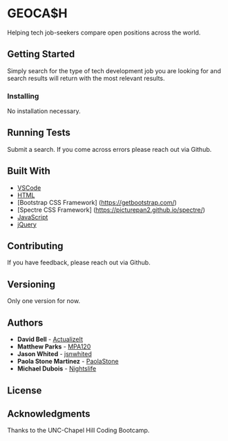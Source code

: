 # GEOCA$H

Helping tech job-seekers compare open positions across the world. 

## Getting Started

Simply search for the type of tech development job you are looking for and search results will return with the most relevant results. 

### Installing

No installation necessary.

## Running Tests

Submit a search. If you come across errors please reach out via Github.

## Built With

* [VSCode](https://code.visualstudio.com/)
* [HTML](https://en.wikipedia.org/wiki/HTML)
* [Bootstrap CSS Framework] (https://getbootstrap.com/)
* [Spectre CSS Framework] (https://picturepan2.github.io/spectre/)
* [JavaScript](https://www.javascript.com/)
* [jQuery](https://jquery.com/)

## Contributing

If you have feedback, please reach out via Github.

## Versioning

Only one version for now. 

## Authors

* **David Bell** - [ActualizeIt](https://github.com/actualizeit)
* **Matthew Parks** - [MPA120](https://github.com/MPA120)
* **Jason Whited** - [jsnwhited](https://github.com/jsnwhited)
* **Paola Stone Martinez** - [PaolaStone](https://github.com/paolastone)
* **Michael Dubois** - [Nightslife](https://github.com/nightslife)

## License

## Acknowledgments

Thanks to the UNC-Chapel Hill Coding Bootcamp. 




